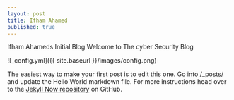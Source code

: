 ```yaml
---
layout: post
title: Ifham Ahamed
published: true
---
```

Ifham Ahameds Initial Blog
Welcome to The cyber Security Blog

![_config.yml]({{ site.baseurl }}/images/config.png)

The easiest way to make your first post is to edit this one. Go into /_posts/ and update the Hello World markdown file. For more instructions head over to the [Jekyll Now repository](https://github.com/barryclark/jekyll-now) on GitHub.
